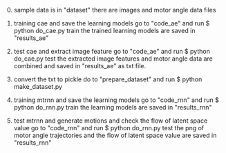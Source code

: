 0. sample data is in "dataset"
   there are images and motor angle data files

1. training cae and save the learning models
 go to "code_ae" and run
 $ python do_cae.py train
 the trained learning models are saved in "results_ae"
 
2. test cae and extract image feature
 go to "code_ae" and run
 $ python do_cae.py test
 the extracted image features and motor angle data are combined and saved in "results_ae" as txt file.
 
3. convert the txt to pickle
 do to "prepare_dataset" and run
 $ python make_dataset.py
 
4. training mtrnn and save the learning models
 go to "code_rnn" and run
 $ python do_rnn.py train
 the learning models are saved in "results_rnn"
 
5. test mtrnn and generate motions and check the flow of latent space value
 go to "code_rnn" and run
 $ python do_rnn.py test
 the png of motor angle trajectories and the flow of latent space value are saved in "results_rnn"
